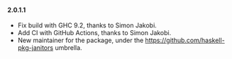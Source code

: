 #### 2.0.1.1
* Fix build with GHC 9.2, thanks to Simon Jakobi.
* Add CI with GitHub Actions, thanks to Simon Jakobi.
* New maintainer for the package, 
  under the https://github.com/haskell-pkg-janitors umbrella.
